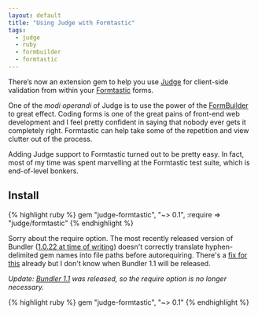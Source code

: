 ```yaml
---
layout: default
title: "Using Judge with Formtastic"
tags:
  - judge
  - ruby
  - formbuilder
  - formtastic
---
```


<p>There&#8217;s now an extension gem to help you use <a href="http://github.com/joecorcoran/judge">Judge</a> for client-side validation from within your <a href="https://rubygems.org/gems/formtastic">Formtastic</a> forms.</p>

<!--more-->


<p>One of the <em>modi operandi</em> of Judge is to use the power of the <a href="http://api.rubyonrails.org/classes/ActionView/Helpers/FormBuilder.html">FormBuilder</a> to great effect.  Coding forms is one of the great pains of front-end web development and I feel pretty confident in saying that nobody ever gets it completely right. Formtastic can help take some of the repetition and view clutter out of the process.</p>

<p>Adding Judge support to Formtastic turned out to be pretty easy. In fact, most of my time was spent marvelling at the Formtastic test suite, which is end-of-level bonkers.</p>

<h2>Install</h2>

{% highlight ruby %}
gem "judge-formtastic", "~> 0.1", :require => "judge/formtastic"
{% endhighlight %}


<p>Sorry about the require option. The most recently released version of Bundler (<a href="https://rubygems.org/gems/bundler/versions/1.0.22">1.0.22 at time of writing</a>) doesn't correctly translate hyphen-delimited gem names into file paths before autorequiring. There's a <a href="https://github.com/carlhuda/bundler/issues/1205">fix for this</a> already but I don't know when Bundler 1.1 will be released.</p>

<p><em>Update: <a href="https://rubygems.org/gems/bundler">Bundler 1.1</a> was released, so the require option is no longer necessary.</em></p>

{% highlight ruby %}
gem "judge-formtastic", "~> 0.1"
{% endhighlight %}